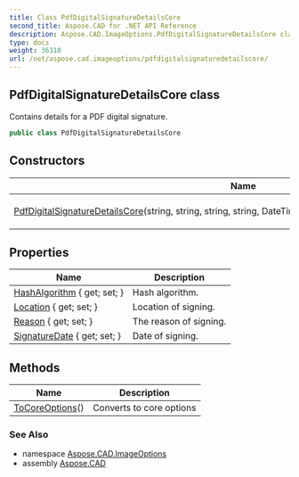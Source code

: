 ```yaml
---
title: Class PdfDigitalSignatureDetailsCore
second_title: Aspose.CAD for .NET API Reference
description: Aspose.CAD.ImageOptions.PdfDigitalSignatureDetailsCore class. Contains details for a PDF digital signature
type: docs
weight: 36310
url: /net/aspose.cad.imageoptions/pdfdigitalsignaturedetailscore/
---
```

## PdfDigitalSignatureDetailsCore class

Contains details for a PDF digital signature.

```csharp
public class PdfDigitalSignatureDetailsCore
```

## Constructors

| Name | Description |
| --- | --- |
| [PdfDigitalSignatureDetailsCore](pdfdigitalsignaturedetailscore/)(string, string, string, string, DateTime, PdfDigitalSignatureHashAlgorithmCore) | Initializes a new instance of the `PdfDigitalSignatureDetailsCore` class. |

## Properties

| Name | Description |
| --- | --- |
| [HashAlgorithm](../../aspose.cad.imageoptions/pdfdigitalsignaturedetailscore/hashalgorithm/) { get; set; } | Hash algorithm. |
| [Location](../../aspose.cad.imageoptions/pdfdigitalsignaturedetailscore/location/) { get; set; } | Location of signing. |
| [Reason](../../aspose.cad.imageoptions/pdfdigitalsignaturedetailscore/reason/) { get; set; } | The reason of signing. |
| [SignatureDate](../../aspose.cad.imageoptions/pdfdigitalsignaturedetailscore/signaturedate/) { get; set; } | Date of signing. |

## Methods

| Name | Description |
| --- | --- |
| [ToCoreOptions](../../aspose.cad.imageoptions/pdfdigitalsignaturedetailscore/tocoreoptions/)() | Converts to core options |

### See Also

* namespace [Aspose.CAD.ImageOptions](../../aspose.cad.imageoptions/)
* assembly [Aspose.CAD](../../)



